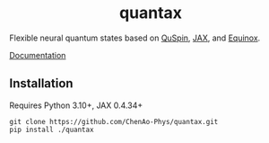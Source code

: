 <h1 align='center'>quantax</h1>

Flexible neural quantum states based on [QuSpin](https://github.com/QuSpin/QuSpin/tree/dev_0.3.8), [JAX](https://github.com/google/jax), and [Equinox](https://github.com/patrick-kidger/equinox).

[Documentation](https://chenao-phys.github.io/quantax)

## Installation

Requires Python 3.10+, JAX 0.4.34+

```
git clone https://github.com/ChenAo-Phys/quantax.git
pip install ./quantax
```
